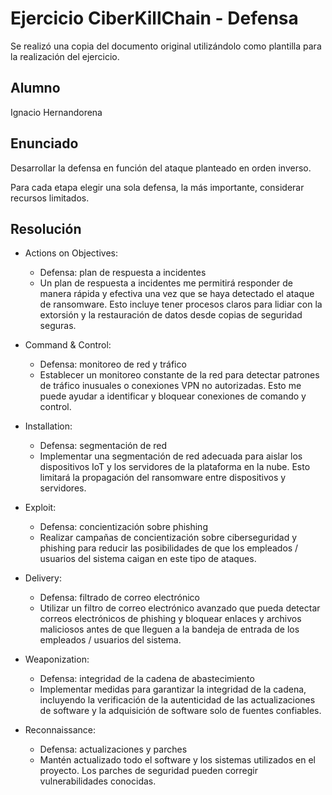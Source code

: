 # Ejercicio CiberKillChain - Defensa

Se realizó una copia del documento original utilizándolo como plantilla para la realización del ejercicio.

## Alumno

Ignacio Hernandorena

## Enunciado

Desarrollar la defensa en función del ataque planteado en orden inverso.

Para cada etapa elegir una sola defensa, la más importante, considerar recursos limitados.

## Resolución

* Actions on Objectives:

  - Defensa: plan de respuesta a incidentes
  - Un plan de respuesta a incidentes me permitirá responder de manera rápida y efectiva una vez que se haya detectado el ataque de ransomware. Esto incluye tener procesos claros para lidiar con la extorsión y la restauración de datos desde copias de seguridad seguras.

* Command & Control:

  - Defensa: monitoreo de red y tráfico
  - Establecer un monitoreo constante de la red para detectar patrones de tráfico inusuales o conexiones VPN no autorizadas. Esto me puede ayudar a identificar y bloquear conexiones de comando y control.

* Installation:

  - Defensa: segmentación de red
  - Implementar una segmentación de red adecuada para aislar los dispositivos IoT y los servidores de la plataforma en la nube. Esto limitará la propagación del ransomware entre dispositivos y servidores.

* Exploit:

  - Defensa: concientización sobre phishing
  - Realizar campañas de concientización sobre ciberseguridad y phishing para reducir las posibilidades de que los empleados / usuarios del sistema caigan en este tipo de ataques.

* Delivery:

  - Defensa: filtrado de correo electrónico
  - Utilizar un filtro de correo electrónico avanzado que pueda detectar correos electrónicos de phishing y bloquear enlaces y archivos maliciosos antes de que lleguen a la bandeja de entrada de los empleados / usuarios del sistema.

* Weaponization:

  - Defensa: integridad de la cadena de abastecimiento
  - Implementar medidas para garantizar la integridad de la cadena, incluyendo la verificación de la autenticidad de las actualizaciones de software y la adquisición de software solo de fuentes confiables.

* Reconnaissance:

  - Defensa: actualizaciones y parches
  - Mantén actualizado todo el software y los sistemas utilizados en el proyecto. Los parches de seguridad pueden corregir vulnerabilidades conocidas.

